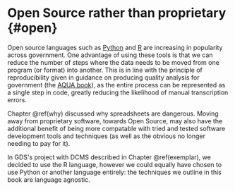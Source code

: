 # Open Source rather than proprietary {#open}

Open source languages such as [Python](https://en.wikipedia.org/wiki/Python_(programming_language)) and [R](https://www.r-project.org/about.html) are increasing in popularity across government. One advantage of using these tools is that we can reduce the number of steps where the data needs to be moved from one program (or format) into another. This is in line with the principle of reproducibility given in guidance on producing quality analysis for government (the [AQUA book](https://www.gov.uk/government/publications/the-aqua-book-guidance-on-producing-quality-analysis-for-government)), as the entire process can be represented as a single step in code, greatly reducing the likelihood of manual transcription errors.  

Chapter \@ref(why) discussed why spreadsheets are dangerous. Moving away from proprietary software, towards Open Source, may also have the additional benefit of being more compatable with tried and tested software development tools and techniques (as well as the obvious no longer needing to pay for it).  

In GDS's project with DCMS described in Chapter \@ref(exemplar), we decided to use the R language, however we could equally have chosen to use Python or another language entirely: the techniques we outline in this book are language agnostic.

